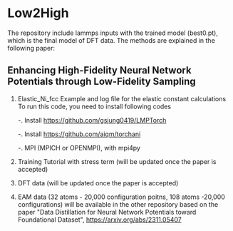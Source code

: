 # Low2High
The repository include lammps inputs with the trained model (best0.pt), which is the final model of DFT data. 
The methods are explained in the following paper:

## Enhancing High-Fidelity Neural Network Potentials through Low-Fidelity Sampling

1. Elastic_Ni_fcc
   Example and log file for the elastic constant calculations
   To run this code, you need to install following codes
   
    -. Install https://github.com/gsjung0419/LMPTorch
   
    -. Install https://github.com/aiqm/torchani
   
    -. MPI (MPICH or OPENMPI), with mpi4py

3. Training Tutorial with stress term (will be updated once the paper is accepted)

4. DFT data (will be updated once the paper is accepted)

5. EAM data (32 atoms - 20,000 configuration poitns, 108 atoms -20,000 configurations) will be available in the other repository based on the paper "Data Distillation for Neural Network Potentials toward Foundational Dataset", https://arxiv.org/abs/2311.05407
